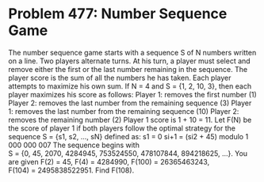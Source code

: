 # Problem 477: Number Sequence Game
The number sequence game starts with a sequence S of N numbers written
on a line. Two players alternate turns. At his turn, a player must
select and remove either the first or the last number remaining in the
sequence. The player score is the sum of all the numbers he has taken.
Each player attempts to maximize his own sum. If N = 4 and S = {1, 2,
10, 3}, then each player maximizes his score as follows: Player 1:
removes the first number (1) Player 2: removes the last number from the
remaining sequence (3) Player 1: removes the last number from the
remaining sequence (10) Player 2: removes the remaining number (2)
Player 1 score is 1 + 10 = 11. Let F(N) be the score of player 1 if both
players follow the optimal strategy for the sequence S = {s1,
s2, ..., sN} defined as: s1 = 0 si+1 = (si2 + 45) modulo 1 000 000 007
The sequence begins with
S = {0, 45, 2070, 4284945, 753524550, 478107844, 894218625, ...}. You
are given F(2) = 45, F(4) = 4284990, F(100) = 26365463243,
F(104) = 2495838522951. Find F(108).
